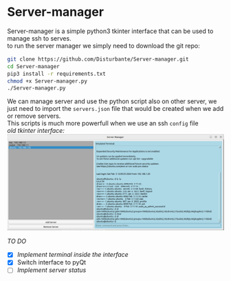 # Server-manager

Server-manager is a simple python3 tkinter interface that can be used to manage ssh to serves.<br>
to run the server manager we simply need to download the git repo:
```bash
git clone https://github.com/Disturbante/Server-manager.git
cd Server-manager
pip3 install -r requirements.txt
chmod +x Server-manager.py
./Server-manager.py
```
We can manage server and use the python script also on other server, we just need to import the `servers.json` file that would be created when we add or remove servers.<br>
This scripts is much more powerfull when we use an ssh `config` file<br>
_old tkinter interface:_
![interface](./pyqt.png)

_TO DO_<br>
- [x] _Implement terminal inside the interface_
- [x] Switch interface to pyQt
- [ ] _Implement server status_ 
